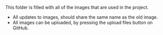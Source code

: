 This folder is filled with all of the images that are used in the project. 

* All updates to images, should share the same name as the old image.
* All images can be uploaded, by pressing the upload files button on GitHub.
